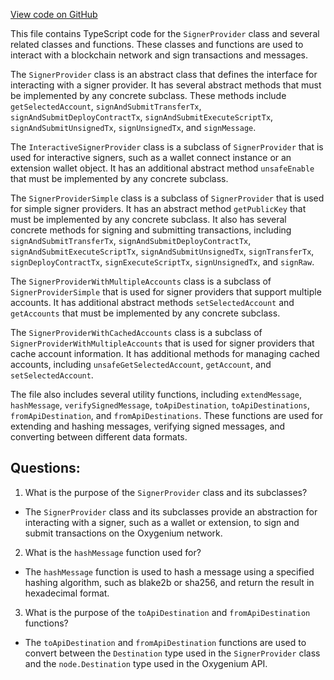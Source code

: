 [View code on GitHub](https://github.com/oxygenium/oxygenium-web3/packages/web3/src/signer/signer.ts)

This file contains TypeScript code for the `SignerProvider` class and several related classes and functions. These classes and functions are used to interact with a blockchain network and sign transactions and messages. 

The `SignerProvider` class is an abstract class that defines the interface for interacting with a signer provider. It has several abstract methods that must be implemented by any concrete subclass. These methods include `getSelectedAccount`, `signAndSubmitTransferTx`, `signAndSubmitDeployContractTx`, `signAndSubmitExecuteScriptTx`, `signAndSubmitUnsignedTx`, `signUnsignedTx`, and `signMessage`. 

The `InteractiveSignerProvider` class is a subclass of `SignerProvider` that is used for interactive signers, such as a wallet connect instance or an extension wallet object. It has an additional abstract method `unsafeEnable` that must be implemented by any concrete subclass. 

The `SignerProviderSimple` class is a subclass of `SignerProvider` that is used for simple signer providers. It has an abstract method `getPublicKey` that must be implemented by any concrete subclass. It also has several concrete methods for signing and submitting transactions, including `signAndSubmitTransferTx`, `signAndSubmitDeployContractTx`, `signAndSubmitExecuteScriptTx`, `signAndSubmitUnsignedTx`, `signTransferTx`, `signDeployContractTx`, `signExecuteScriptTx`, `signUnsignedTx`, and `signRaw`. 

The `SignerProviderWithMultipleAccounts` class is a subclass of `SignerProviderSimple` that is used for signer providers that support multiple accounts. It has additional abstract methods `setSelectedAccount` and `getAccounts` that must be implemented by any concrete subclass. 

The `SignerProviderWithCachedAccounts` class is a subclass of `SignerProviderWithMultipleAccounts` that is used for signer providers that cache account information. It has additional methods for managing cached accounts, including `unsafeGetSelectedAccount`, `getAccount`, and `setSelectedAccount`. 

The file also includes several utility functions, including `extendMessage`, `hashMessage`, `verifySignedMessage`, `toApiDestination`, `toApiDestinations`, `fromApiDestination`, and `fromApiDestinations`. These functions are used for extending and hashing messages, verifying signed messages, and converting between different data formats.
## Questions: 
 1. What is the purpose of the `SignerProvider` class and its subclasses?
- The `SignerProvider` class and its subclasses provide an abstraction for interacting with a signer, such as a wallet or extension, to sign and submit transactions on the Oxygenium network.

2. What is the `hashMessage` function used for?
- The `hashMessage` function is used to hash a message using a specified hashing algorithm, such as blake2b or sha256, and return the result in hexadecimal format.

3. What is the purpose of the `toApiDestination` and `fromApiDestination` functions?
- The `toApiDestination` and `fromApiDestination` functions are used to convert between the `Destination` type used in the `SignerProvider` class and the `node.Destination` type used in the Oxygenium API.